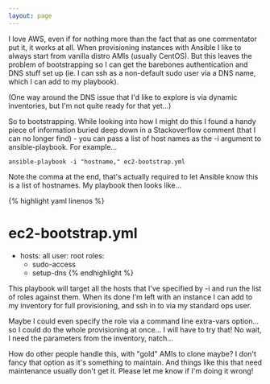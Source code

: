 ```yaml
---
layout: page
---
```


I love AWS, even if for nothing more than the fact that as one commentator put it, it works at all. When provisioning instances with Ansible I like to always start from vanilla distro AMIs (usually CentOS). But this leaves the problem of bootstrapping so I can get the barebones authentication and DNS stuff set up (ie. I can ssh as a non-default sudo user via a DNS name, which I can add to my playbook).

(One way around the DNS issue that I'd like to explore is via dynamic inventories, but I'm not quite ready for that yet...)

So to bootstrapping. While looking into how I might do this I found a handy piece of information buried deep down in a Stackoverflow comment (that I can no longer find) - you can pass a list of host names as the -i argument to ansible-playbook. For example...

```
ansible-playbook -i "hostname," ec2-bootstrap.yml
```

Note the comma at the end, that's actually required to let Ansible know this is a list of hostnames. My  playbook then looks like...

{% highlight yaml linenos %}
# ec2-bootstrap.yml
- hosts: all
  user: root
  roles:
    - sudo-access
    - setup-dns
{% endhighlight %}

This playbook will target all the hosts that I've specified by -i and run the list of roles against them. When its done I'm left with an instance I can add to my inventory for full provisioning, and ssh in to via my standard ops user.

Maybe I could even specify the role via a command line extra-vars option...  so I could do the whole provisioning at once... I will have to try that! No wait, I need the parameters from the inventory, natch...

How do other people handle this, with "gold" AMIs to clone maybe?  I don't fancy that option as it's something to maintain.  And things like this that need maintenance usually don't get it. Please let me know if I'm doing it wrong!

